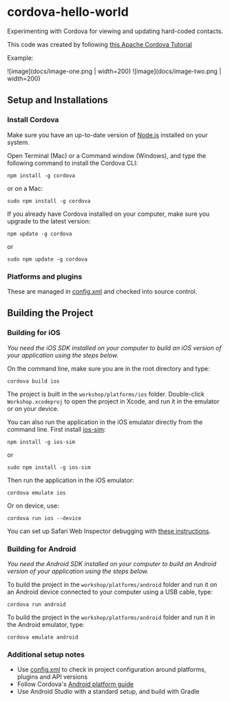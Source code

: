 # cordova-hello-world

Experimenting with Cordova for viewing and updating hard-coded contacts.

This code was created by following [this Apache Cordova Tutorial](https://ccoenraets.github.io/cordova-tutorial/create-cordova-project.html)

Example:

![image](docs/image-one.png | width=200)
![image](docs/image-two.png  | width=200)

## Setup and Installations
### Install Cordova

Make sure you have an up-to-date version of [Node.js](https://nodejs.org/en/) installed on your system.

Open Terminal (Mac) or a Command window (Windows), and type the following command to install the Cordova CLI:

    npm install -g cordova

or on a Mac:

    sudo npm install -g cordova

If you already have Cordova installed on your computer, make sure you upgrade to the latest version:

    npm update -g cordova

or

    sudo npm update -g cordova


### Platforms and plugins
These are managed in [config.xml](https://cordova.apache.org/docs/en/latest/config_ref/) and checked into source control.

## Building the Project
### Building for iOS
*You need the iOS SDK installed on your computer to build an iOS version of your application using the steps below.*

On the command line, make sure you are in the root directory and type:

    cordova build ios


The project is built in the `workshop/platforms/ios` folder. Double-click `Workshop.xcodeproj` to open the project in Xcode, and run it in the emulator or on your device.

You can also run the application in the iOS emulator directly from the command line. First install [ios-sim](https://github.com/phonegap/ios-sim):

    npm install -g ios-sim

or

    sudo npm install -g ios-sim

Then run the application in the iOS emulator:

    cordova emulate ios

Or on device, use:

    cordova run ios --device

You can set up Safari Web Inspector debugging with [these instructions](http://geeklearning.io/apache-cordova-and-remote-debugging-on-ios/).
    

### Building for Android
*You need the Android SDK installed on your computer to build an Android version of your application using the steps below.*

To build the project in the `workshop/platforms/android` folder and run it on an Android device connected to your computer using a USB cable, type:

    cordova run android

To build the project in the `workshop/platforms/android` folder and run it in the Android emulator, type:

    cordova emulate android


### Additional setup notes
- Use [config.xml](http://cordova.apache.org/docs/en/latest/platform_plugin_versioning_ref/index.html) to check in project configuration around platforms, plugins and API versions
- Follow Cordova's [Android platform guide](https://cordova.apache.org/docs/en/latest/guide/platforms/android/)
- Use Android Studio with a standard setup, and build with Gradle